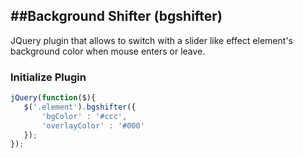 ##Background Shifter (bgshifter)
---

JQuery plugin that allows to switch with a slider like effect element's background color when mouse enters or leave.

### Initialize Plugin
 ```javascript
 jQuery(function($){
 	$('.element').bgshifter({
    	'bgColor' : '#ccc',
        'overlayColor' : '#000'
    });
 });
 ```


